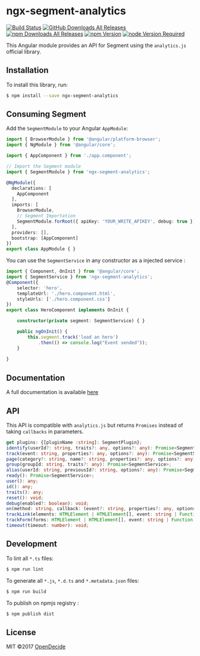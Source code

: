 # ngx-segment-analytics

[![Build Status](https://travis-ci.org/opendecide/ngx-segment-analytics.svg?branch=master)](https://travis-ci.org/opendecide/ngx-segment-analytics)
[![GitHub Downloads All Releases](https://img.shields.io/github/downloads/opendecide/ngx-segment-analytics/total.svg)](https://github.com/opendecide/ngx-segment-analytics)
[![npm Downloads All Releases](https://img.shields.io/npm/dw/ngx-segment-analytics.svg)](https://www.npmjs.com/package/ngx-segment-analytics)
[![npm Version](https://img.shields.io/npm/v/ngx-segment-analytics.svg)](https://www.npmjs.com/package/ngx-segment-analytics)
[![node Version Required](https://img.shields.io/node/v/ngx-segment-analytics.svg)](https://www.npmjs.com/package/ngx-segment-analytics)

This Angular module provides an API for Segment using the `analytics.js` official library.

## Installation

To install this library, run:

```bash
$ npm install --save ngx-segment-analytics
```

## Consuming Segment

Add the `SegmentModule` to your Angular `AppModule`:

```typescript
import { BrowserModule } from '@angular/platform-browser';
import { NgModule } from '@angular/core';

import { AppComponent } from './app.component';

// Import the Segment module
import { SegmentModule } from 'ngx-segment-analytics';

@NgModule({
  declarations: [
    AppComponent
  ],
  imports: [
    BrowserModule,
    // Segment Importation
    SegmentModule.forRoot({ apiKey: 'YOUR_WRITE_APIKEY', debug: true })
  ],
  providers: [],
  bootstrap: [AppComponent]
})
export class AppModule { }
```

You can use the `SegmentService` in any constructor as a injected service :

```typescript
import { Component, OnInit } from '@angular/core';
import { SegmentService } from 'ngx-segment-analytics';
@Component({
    selector: 'hero',
    templateUrl: './hero.component.html',
    styleUrls: ['./hero.component.css']
})
export class HeroComponent implements OnInit {

    constructor(private segment: SegmentService) { }

    public ngOnInit() {
        this.segment.track('load an hero')
            .then(() => console.log("Event sended"));
    }
    
}
```

## Documentation

A full documentation is available [here](https://opendecide.github.io/ngx-segment-analytics/)

## API

This API is compatible with `analytics.js` but returns `Promises` instead of taking `callbacks` in parameters.

```typescript
get plugins: {[pluginName :string]: SegmentPlugin};
identify(userId?: string, traits?: any, options?: any): Promise<SegmentService>;
track(event: string, properties?: any, options?: any): Promise<SegmentService>;
page(category?: string, name?: string, properties?: any, options?: any): Promise<SegmentService>;
group(groupId: string, traits?: any): Promise<SegmentService>;
alias(userId: string, previousId?: string, options?: any): Promise<SegmentService>;
ready(): Promise<SegmentService>;
user(): any;
id(): any;
traits(): any;
reset(): void;
debug(enabled?: boolean): void;
on(method: string, callback: (event?: string, properties?: any, options?: any) => any): void;
trackLink(elements: HTMLElement | HTMLElement[], event: string | Function, properties?: Object | Function): void;
trackForm(forms: HTMLElement | HTMLElement[], event: string | Function, properties?: Object | Function): void;
timeout(timeout: number): void;
```

## Development

To lint all `*.ts` files:

```bash
$ npm run lint
```

To generate all `*.js`, `*.d.ts` and `*.metadata.json` files:

```bash
$ npm run build
```

To publish on npmjs registry :
```bash
$ npm publish dist
```


## License

MIT ©2017 [OpenDecide](https://www.opendecide.com)
